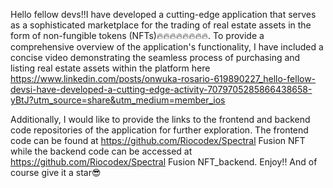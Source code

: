 Hello fellow devs!!I have developed a cutting-edge application that serves as a sophisticated marketplace for the trading of real estate assets in the form of non-fungible tokens (NFTs)🔥🔥🔥🔥🔥🔥🔥🔥. To provide a comprehensive overview of the application's functionality, I have included a concise video demonstrating the seamless process of purchasing and listing real estate assets within the platform here https://www.linkedin.com/posts/onwuka-rosario-619890227_hello-fellow-devsi-have-developed-a-cutting-edge-activity-7079705285866438658-yBtJ?utm_source=share&utm_medium=member_ios

Additionally, I would like to provide the links to the frontend and backend code repositories of the application for further exploration. The frontend code can be found at https://github.com/Riocodex/Spectral Fusion NFT while the backend code can be accessed at  https://github.com/Riocodex/Spectral Fusion NFT_backend. Enjoy!! And of course give it a star😎
